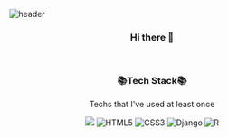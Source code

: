 ![header](https://capsule-render.vercel.app/api?type=wave&color=5F91EC&height=300&section=header&text=Dayeon&fontSize=90&fontColor=D3DFF4)

<h3 align = 'center'> Hi there 👋</h3>
<p align = 'center'> </p>

<br/>
  
<h3 align = 'center'>📚Tech Stack📚</h3>
<p align = 'center'> Techs that I've used at least once </p>
<p align = 'center'> <img src="https://img.shields.io/badge/Python-3776AB?style=for-the-badge&logo=python&logoColor=white" /> <img alt="HTML5" src="https://img.shields.io/badge/html5%20-%23E34F26.svg?&style=for-the-badge&logo=html5&logoColor=white"/> <img alt="CSS3" src="https://img.shields.io/badge/css3%20-%231572B6.svg?&style=for-the-badge&logo=css3&logoColor=white"/> <img alt="Django" src="https://img.shields.io/badge/django%20-%23092E20.svg?&style=for-the-badge&logo=django&logoColor=white"/> <img alt="R" src="https://img.shields.io/badge/r-%23276DC3.svg?&style=for-the-badge&logo=r&logoColor=white"/> </p>


<!--
**dayeonyang0324/dayeonyang0324** is a ✨ _special_ ✨ repository because its `README.md` (this file) appears on your GitHub profile.

Here are some ideas to get you started:

- 🔭 I’m currently working on ...
- 🌱 I’m currently learning ...
- 👯 I’m looking to collaborate on ...
- 🤔 I’m looking for help with ...
- 💬 Ask me about ...
- 📫 How to reach me: ...
- 😄 Pronouns: ...
- ⚡ Fun fact: ...
-->

